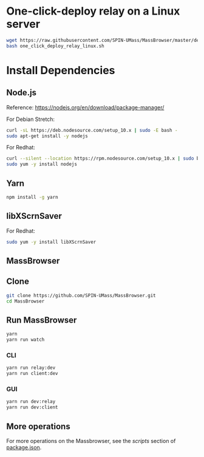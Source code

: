 # One-click-deploy relay on a Linux server

``` bash
wget https://raw.githubusercontent.com/SPIN-UMass/MassBrowser/master/deploy/one_click_deploy_relay_linux.sh -O one_click_deploy_relay_linux.sh
bash one_click_deploy_relay_linux.sh
```

# Install Dependencies

## Node.js

Reference: https://nodejs.org/en/download/package-manager/

For Debian Stretch:
``` sh
curl -sL https://deb.nodesource.com/setup_10.x | sudo -E bash -
sudo apt-get install -y nodejs
```

For Redhat:
``` sh
curl --silent --location https://rpm.nodesource.com/setup_10.x | sudo bash -
sudo yum -y install nodejs
```

## Yarn

``` sh
npm install -g yarn

```

## libXScrnSaver

For Redhat:
``` sh
sudo yum -y install libXScrnSaver
```

## MassBrowser

## Clone
``` sh
git clone https://github.com/SPIN-UMass/MassBrowser.git
cd MassBrowser
```

## Run MassBrowser

``` sh
yarn
yarn run watch
```

### CLI

``` sh
yarn run relay:dev
yarn run client:dev
```

### GUI

``` sh
yarn run dev:relay
yarn run dev:client
```

## More operations

For more operations on the Massbrowser, see the *scripts* section of [package.json](../package.json).
